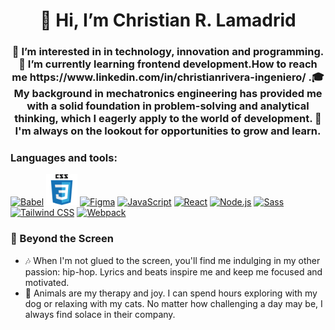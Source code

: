 <div id="header" align="center">
     <h1 align="center">👋 Hi, I’m Christian R. Lamadrid</h1>
     <h3>👀 I’m interested in in technology, innovation and programming.🌱 I’m currently learning frontend development.How to reach me https://www.linkedin.com/in/christianrivera-ingeniero/ .🎓 My background in mechatronics engineering has provided me with a solid foundation in problem-solving and analytical thinking, which I eagerly apply to the world of development. 🌟 I'm always on the lookout for opportunities to grow and learn. </h3>
</div>

### Languages and tools:
[<img src="https://upload.wikimedia.org/wikipedia/commons/thumb/0/02/Babel_Logo.svg/1200px-Babel_Logo.svg.png" alt="Babel" width="50"/>](https://babeljs.io/)
[<img src="https://raw.githubusercontent.com/devicons/devicon/master/icons/css3/css3-original-wordmark.svg" alt="CSS" width="50"/>](https://developer.mozilla.org/en-US/docs/Web/CSS)
[<img src="https://cdn.iconscout.com/icon/free/png-512/figma-682083.png" alt="Figma" width="50"/>](https://www.figma.com/)
[<img src="https://cdn.iconscout.com/icon/free/png-512/javascript-2752148-2284965.png" alt="JavaScript" width="50"/>](https://developer.mozilla.org/en-US/docs/Web/JavaScript)
[<img src="https://cdn.worldvectorlogo.com/logos/react-2.svg" alt="React" width="50"/>](https://reactjs.org/)
[<img src="https://cdn.iconscout.com/icon/free/png-512/nodejs-1-1174935.png" alt="Node.js" width="50"/>](https://nodejs.org/)
[<img src="https://cdn.iconscout.com/icon/free/png-512/sass-226054.png" alt="Sass" width="50"/>](https://sass-lang.com/)
[<img src="https://cdn.iconscout.com/icon/free/png-512/tailwindcss-1-1175036.png" alt="Tailwind CSS" width="50"/>](https://tailwindcss.com/)
[<img src="https://cdn.iconscout.com/icon/free/png-512/webpack-1-1174980.png" alt="Webpack" width="50"/>](https://webpack.js.org/)



  
### 🎵 Beyond the Screen

- 🎶 When I'm not glued to the screen, you'll find me indulging in my other passion: hip-hop. Lyrics and beats inspire me and keep me focused and motivated.
- 🐶 Animals are my therapy and joy. I can spend hours exploring with my dog or relaxing with my cats. No matter how challenging a day may be, I always find solace in their company.
  
<!---
christianrivera98/christianrivera98 is a ✨ special ✨ repository because its `README.md` (this file) appears on your GitHub profile.
You can click the Preview link to take a look at your changes.
--->
